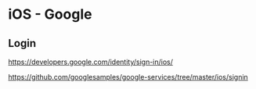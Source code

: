 # iOS - Google

## Login

<https://developers.google.com/identity/sign-in/ios/>

<https://github.com/googlesamples/google-services/tree/master/ios/signin>
